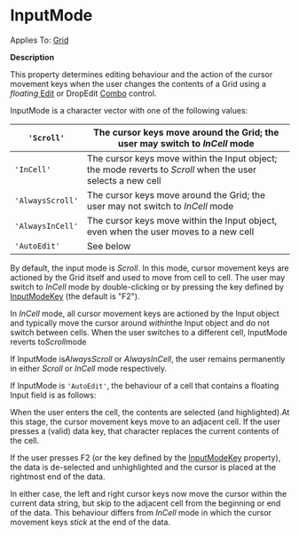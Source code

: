 




<h1 class="heading"><span class="name">InputMode</span></h1>

Applies To: [Grid](../a-z/grid.md)


**Description**


This property determines editing behaviour and the action of the cursor movement keys when the user changes the contents of a Grid using a *floating*[ Edit](../a-z/edit.md) or DropEdit [Combo](../a-z/combo.md) control.




InputMode is a character vector with one of the following values:


| `'Scroll'` | The cursor keys move around the Grid; the user may switch to *InCell* mode |
| --- | ---  |
| `'InCell'` | The cursor keys move within the Input object; the mode reverts to *Scroll* when the user selects a new cell |
| `'AlwaysScroll'` | The cursor keys move around the Grid; the user may not switch to *InCell* mode |
| `'AlwaysInCell'` | The cursor keys move within the Input object, even when the user moves to a new cell |
| `'AutoEdit'` | See below |



By default, the input mode is *Scroll*. In this mode, cursor movement keys are actioned by the Grid itself and used to move from cell to cell. The user may switch to *InCell* mode by double-clicking or by pressing the key defined by [InputModeKey](../a-z/inputmodekey.md) (the default is "F2").


In *InCell* mode, all cursor movement keys are actioned by the Input object and typically move the cursor around *within*the Input object and do not switch between cells. When the user switches to a different cell, InputMode reverts to*Scroll*mode


If InputMode is*AlwaysScroll* or *AlwaysInCell*, the user remains permanently in either *Scroll* or *InCell* mode respectively.


If InputMode is `'AutoEdit'`, the behaviour of a cell that contains a floating Input field is as follows:


When the user enters the cell, the contents are selected (and highlighted).At this stage, the cursor movement keys move to an adjacent cell. If the user presses a (valid) data key, that character replaces the current contents of the cell.


If the user presses F2 (or the key defined by the [InputModeKey](../a-z/inputmodekey.md) property), the data is de-selected and unhighlighted and the cursor is placed at the rightmost end of the data.


In either case, the left and right cursor keys now move the cursor within the current data string, but skip to the adjacent cell from the beginning or end of the data. This behaviour differs from *InCell* mode in which the cursor movement keys *stick* at the end of the data.


